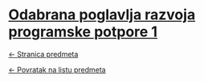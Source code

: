 # [Odabrana poglavlja razvoja programske potpore 1](https://www.github.com/studosi-fer/OPRPP1)
[<- Stranica predmeta](https://www.fer.unizg.hr/predmet/oprpp1)

[<- Povratak na listu predmeta](https://www.github.com/studosi/FER)